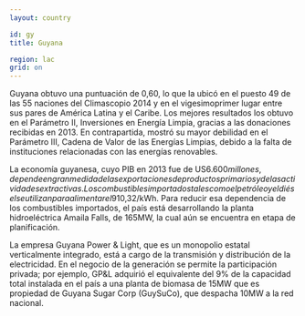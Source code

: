 ```yaml
---
layout: country

id: gy
title: Guyana

region: lac
grid: on
---
```

Guyana obtuvo una puntuación de 0,60, lo que la ubicó en el puesto 49 de las 55 naciones del Climascopio 2014 y en el vigesimoprimer lugar entre sus pares de América Latina y el Caribe. Los mejores resultados los obtuvo en el Parámetro II, Inversiones en Energía Limpia, gracias a las donaciones recibidas en 2013. En contrapartida, mostró su mayor debilidad en el Parámetro III, Cadena de Valor de las Energías Limpias, debido a la falta de instituciones relacionadas con las energías renovables.

La economía guyanesa, cuyo PIB en 2013 fue de US$6.600 millones, depende en gran medida de las exportaciones de productos primarios y de las actividades extractivas. Los combustibles importados tales como el petróleo y el diésel se utilizan para alimentar el 91% de la capacidad generadora del país, de 173MW. Debido a ello, los usuarios conectados a la red pagan la quinta tarifa más alta de América Latina y el Caribe: US$0,32/kWh. Para reducir esa dependencia de los combustibles importados, el país está desarrollando la planta hidroeléctrica Amaila Falls, de 165MW, la cual aún se encuentra en etapa de planificación.

La empresa Guyana Power & Light, que es un monopolio estatal verticalmente integrado, está a cargo de la transmisión y distribución de la electricidad. En el negocio de la generación se permite la participación privada; por ejemplo, GP&L adquirió el equivalente del 9% de la capacidad total instalada en el país a una planta de biomasa de 15MW que es propiedad de Guyana Sugar Corp (GuySuCo), que despacha 10MW a la red nacional.